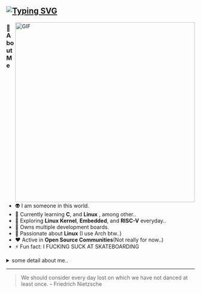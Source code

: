 ## [![Typing SVG](https://readme-typing-svg.herokuapp.com?font=DejaVu+Sans+Mono&pause=1000&color=55FF55&width=435&lines=Hi+%F0%9F%91%8B%2C+I'm+Saxon)](https://git.io/typing-svg)
<img align="right" alt="GIF"  width="480" 
 src="https://mymodernmet.com/wp/wp-content/uploads/2019/10/nasa-black-hole-visualization-1.gif" />

### 🌟 About Me
- 👽 I am someone in this world.
- 🔭 Currently learning **C**, and **Linux** , among other..
- 🚀 Exploring **Linux Kernel**, **Embedded**, and **RISC-V** everyday..
- 🔌 Owns multiple development boards.
- 🐧 Passionate about **Linux** (I use Arch btw..)
- ❤️ Active in **Open Source Communities**(Not really for now..)
- ⚡ Fun fact: I FUCKING SUCK AT SKATEBOARDING

<details>
  <summary>some detail about me..</summary>

### 💻 Hardware

* MacBook Pro M2 (13-inch, 2022, 16G/256G)
* Razer Huntsman Mini (60%) / BlackWidow V3 Mini (65%)
* Logitech Lift (for business)

### 🛹 Skateboard
* GX1000 Be In Here "With Us" 8.375 (Deck)
* Independent (Trucks)
* Bronson (Bearing)
* Spitfire (Wheels)
* Mob (Griptape)

### ⚙️ Configuration
* Windows manager
   * Yabai (Mac)
   * Bspwm (Arch)
* Package manager
   * Nix-Darwin (Mac)
   * Pacman (Arch)
* Shell
   * Zsh
* Input Method Engine
   * Rime
</details>

---

> We should consider every day lost on which we have not danced at least once. – Friedrich Nietzsche




